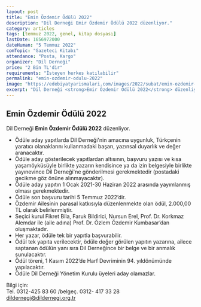 ```yaml
---
layout: post
title: "Emin Özdemir Ödülü 2022"
description: "Dil Derneği Emir Özdemir Ödülü 2022 düzenliyor."
category: articles
tags: [temmuz 2022, genel, kitap dosyası]
lastDate: 1656972000
dateHuman: "5 Temmuz 2022"
comTopic: "Gazeteci Kitabı"
attendance: "Posta, Kargo"
organizer: "Dil Derneği"
price: "2 Bin TL'dir"
requirements: "İsteyen herkes katılabilir"
permalink: "emin-ozdemir-odulu-2022"
image: "https://edebiyatyarismalari.com/images/2022/subat/emin-ozdemir-odulu.jpg"
excerpt: "Dil Derneği <strong>Emir Özdemir Ödülü 2022</strong> düzenliyor."
---
```


## Emin Özdemir Ödülü 2022
Dil Derneği **Emin Özdemir Ödülü 2022** düzenliyor.  

- Ödüle aday yapıtlarda Dil Derneği'nin amacına uygunluk, Türkçenin yaratıcı olanaklarını kullanmadaki başarı, yazınsal duyarlık ve değer aranacaktır.
- Ödüle aday gösterilecek yapıtlardan altısının, başvuru yazısı ve kısa yaşamöyküsüyle birlikte yazarın kendisince ya da izin belgesiyle birlikte yayınevince Dil Derneği'ne gönderilmesi gerekmektedir (postadaki gecikme göz önüne alınmayacaktır).
- Ödüle aday yapıtın 1 Ocak 2021-30 Haziran 2022 arasında yayımlanmış olması gerekmektedir.
- Ödüle son başvuru tarihi 5 Temmuz 2022’dir.
- Özdemir Ailesinin parasal katkısıyla düzenlenmekte olan ödül, 2.000,00 TL olarak belirlenmiştir.
- Seçici kurul Fikret Bila, Faruk Bildirici, Nursun Erel, Prof. Dr. Korkmaz Alemdar ile (aile adına) Prof. Dr. Özlem Özdemir Kumbasar’dan oluşmaktadır.   
- Her yazar, ödüle tek bir yapıtla başvurabilir.
- Ödül tek yapıta verilecektir, ödüle değer görülen yapıtın yazarına, ailece saptanan ödülün yanı sıra Dil Derneğince bir belge ve bir anmalık sunulacaktır.
- Ödül töreni, 1 Kasım 2022’de Harf Devriminin 94. yıldönümünde yapılacaktır.
- Ödüle Dil Derneği Yönetim Kurulu üyeleri aday olamazlar.

Bilgi için:  
Tel. 0312-425 83 60 /belgeç. 0312- 417 33 28  
dildernegi@dildernegi.org.tr  